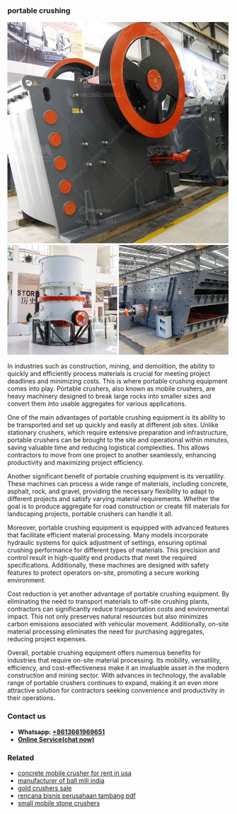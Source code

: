 <h3>portable crushing</h3><img src='1706753977.jpg' alt=''><p>In industries such as construction, mining, and demolition, the ability to quickly and efficiently process materials is crucial for meeting project deadlines and minimizing costs. This is where portable crushing equipment comes into play. Portable crushers, also known as mobile crushers, are heavy machinery designed to break large rocks into smaller sizes and convert them into usable aggregates for various applications.</p><p>One of the main advantages of portable crushing equipment is its ability to be transported and set up quickly and easily at different job sites. Unlike stationary crushers, which require extensive preparation and infrastructure, portable crushers can be brought to the site and operational within minutes, saving valuable time and reducing logistical complexities. This allows contractors to move from one project to another seamlessly, enhancing productivity and maximizing project efficiency.</p><p>Another significant benefit of portable crushing equipment is its versatility. These machines can process a wide range of materials, including concrete, asphalt, rock, and gravel, providing the necessary flexibility to adapt to different projects and satisfy varying material requirements. Whether the goal is to produce aggregate for road construction or create fill materials for landscaping projects, portable crushers can handle it all.</p><p>Moreover, portable crushing equipment is equipped with advanced features that facilitate efficient material processing. Many models incorporate hydraulic systems for quick adjustment of settings, ensuring optimal crushing performance for different types of materials. This precision and control result in high-quality end products that meet the required specifications. Additionally, these machines are designed with safety features to protect operators on-site, promoting a secure working environment.</p><p>Cost reduction is yet another advantage of portable crushing equipment. By eliminating the need to transport materials to off-site crushing plants, contractors can significantly reduce transportation costs and environmental impact. This not only preserves natural resources but also minimizes carbon emissions associated with vehicular movement. Additionally, on-site material processing eliminates the need for purchasing aggregates, reducing project expenses.</p><p>Overall, portable crushing equipment offers numerous benefits for industries that require on-site material processing. Its mobility, versatility, efficiency, and cost-effectiveness make it an invaluable asset in the modern construction and mining sector. With advances in technology, the available range of portable crushers continues to expand, making it an even more attractive solution for contractors seeking convenience and productivity in their operations.</p><h3>Contact us</h3><ul><li><strong>Whatsapp:&nbsp;<a href="https://wa.me/8613661969651">+8613661969651</a></strong></li><li><a href="https://swt.shibang-china.com/?git&amp;zhl&amp;portable crushing"><strong>Online Service(chat now)</strong></a></li></ul><h3>Related</h3><ul><li><a href='concrete mobile crusher for rent in usa.md'>concrete mobile crusher for rent in usa</a></li><li><a href='manufacturer of ball mill india.md'>manufacturer of ball mill india</a></li><li><a href='gold crushers sale.md'>gold crushers sale</a></li><li><a href='rencana bisnis perusahaan tambang pdf.md'>rencana bisnis perusahaan tambang pdf</a></li><li><a href='small mobile stone crushers.md'>small mobile stone crushers</a></li></ul>